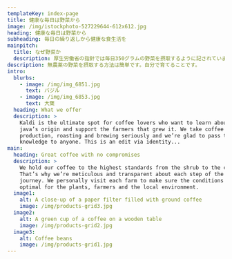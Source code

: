 ```yaml
---
templateKey: index-page
title: 健康な毎日は野菜から
image: /img/istockphoto-527229644-612x612.jpg
heading: 健康な毎日は野菜から
subheading: 毎日の繰り返しから健康な食生活を
mainpitch:
  title: なぜ野菜か
  description: 厚生労働省の指針では毎日350グラムの野菜を摂取するように記されています。しかしその野菜は本当に体に良いものでしょうか。毎日の習慣が今のからだを作っています。
description: 無農薬の野菜を摂取する方法は簡単です。自分で育てることです。
intro:
  blurbs:
    - image: /img/img_6851.jpg
      text: バジル
    - image: /img/img_6853.jpg
      text: 大葉
  heading: What we offer
  description: >
    Kaldi is the ultimate spot for coffee lovers who want to learn about their
    java’s origin and support the farmers that grew it. We take coffee
    production, roasting and brewing seriously and we’re glad to pass that
    knowledge to anyone. This is an edit via identity...
main:
  heading: Great coffee with no compromises
  description: >
    We hold our coffee to the highest standards from the shrub to the cup.
    That’s why we’re meticulous and transparent about each step of the coffee’s
    journey. We personally visit each farm to make sure the conditions are
    optimal for the plants, farmers and the local environment.
  image1:
    alt: A close-up of a paper filter filled with ground coffee
    image: /img/products-grid3.jpg
  image2:
    alt: A green cup of a coffee on a wooden table
    image: /img/products-grid2.jpg
  image3:
    alt: Coffee beans
    image: /img/products-grid1.jpg
---
```

